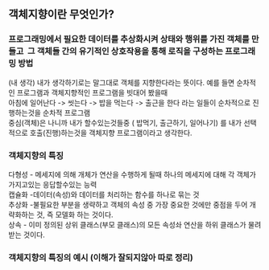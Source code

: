 <H2>객체지향이란 무엇인가?</h2>
<h3>프로그래밍에서 필요한 데이터를 추상화시켜 상태와 행위를 가진 객체를 만들고 
그 객체들 간의 유기적인 상호작용을 통해 로직을 구성하는 프로그래밍 방법
</h3>
(내 생각)
내가 생각하기로는 말그대로 객체를 지향한다라는 뜻이다. 예를 들면 
순차적인 프로그램과 객체지향적인 프로그램을 빗대어 봤을때
<br> 
아침에 일어난다 -> 씻는다 -> 밥을 먹는다 -> 출근을 한다 라는 일들이 순차적으로 진행하는것을 순차적 프로그램<br>
중심(객체)은 나니까 내가 할수있는것들중 ( 밥먹기, 출근하기, 일어나기) 를 내가 선택적으로 호출(진행)하는것을 객체지향
프로그램이라고 생각한다.
<h3>객체지향의 특징 </h3>
다형성 - 메세지에 의해 개체가 연산을 수행하게 될때 하나의 메세지에 대해 각 객체가 가지고있는 응답할수있는 능력<br>
캡슐화 -데이터(속성)와 데이터를 처리하는 함수를 하나로 묶는 것<br>
추상화 -불필요한 부분을 생략하고 객체의 속성 중 가장 중요한 것에만 중점을 두어 개략화하는 것, 즉 모델화 하는 것이다.<br>
상속 - 이미 정의된 상위 클래스(부모 클래스)의 모든 속성솨 연산을 하위 클래스가 물려받는 것이다.<br>

<h3>객체지향의 특징의 예시 (이해가 잘되지않아 따로 정리)
</h3>





